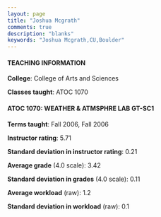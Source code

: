 ```yaml
---
layout: page
title: "Joshua Mcgrath" 
comments: true
description: "blanks"
keywords: "Joshua Mcgrath,CU,Boulder"
---
```

<head>
<script src="https://ajax.googleapis.com/ajax/libs/jquery/2.1.3/jquery.min.js"></script>
<script src="https://dl.dropboxusercontent.com/s/pc42nxpaw1ea4o9/highcharts.js?dl=0"></script>
<!-- <script src="../assets/js/highcharts.js"></script> -->
<style type="text/css">@font-face {
	font-family: "Bebas Neue";
	src: url(https://www.filehosting.org/file/details/544349/BebasNeue Regular.otf) format("opentype");
	}
	h1.Bebas { 
		font-family: "Bebas Neue", Verdana, Tahoma;
	}
</style>
</head>
	   
#### TEACHING INFORMATION

**College**: College of Arts and Sciences

**Classes taught**: ATOC 1070

#### ATOC 1070: WEATHER & ATMSPHRE LAB GT-SC1

**Terms taught**: Fall 2006, Fall 2006

**Instructor rating**: 5.71

**Standard deviation in instructor rating**: 0.21

**Average grade** (4.0 scale): 3.42

**Standard deviation in grades** (4.0 scale): 0.11

**Average workload** (raw): 1.2

**Standard deviation in workload** (raw): 0.1

